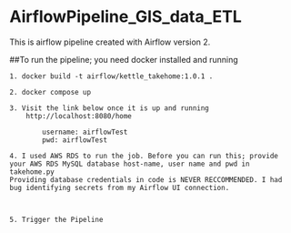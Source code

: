# AirflowPipeline_GIS_data_ETL

This is airflow pipeline created with Airflow version 2.

##To run the pipeline; you need docker installed and running

	1. docker build -t airflow/kettle_takehome:1.0.1 .

	2. docker compose up

	3. Visit the link below once it is up and running
		http://localhost:8080/home

			username: airflowTest
			pwd: airflowTest

	4. I used AWS RDS to run the job. Before you can run this; provide your AWS RDS MySQL database host-name, user name and pwd in takehome.py
   	Providing database credentials in code is NEVER RECCOMMENDED. I had bug identifying secrets from my Airflow UI connection. 



	5. Trigger the Pipeline
